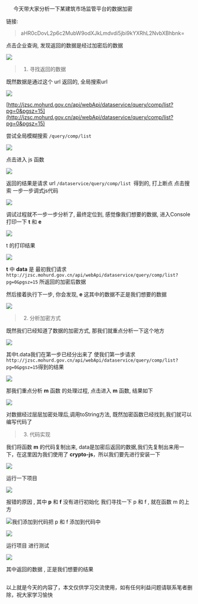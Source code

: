 &nbsp;&nbsp;&nbsp;&nbsp;&nbsp;今天带大家分析一下某建筑市场监管平台的数据加密

链接:

> aHR0cDovL2p6c2MubW9odXJkLmdvdi5jbi9kYXRhL2NvbXBhbnk=

点击企业查询, 发现返回的数据是经过加密后的数据

<img src="https://user-gold-cdn.xitu.io/2019/10/20/16de70d7d13efb22?w=2874&h=1568&f=png&s=629586"/>

> 1. 寻找返回的数据

既然数据是通过这个 url 返回的, 全局搜索url

<img src="https://user-gold-cdn.xitu.io/2019/10/20/16de70d7d25f2180?w=2880&h=1566&f=png&s=868978"/>

[http://jzsc.mohurd.gov.cn/api/webApi/dataservice/query/comp/list?pg=0&pgsz=15](http://jzsc.mohurd.gov.cn/api/webApi/dataservice/query/comp/list?pg=0&pgsz=15)

尝试全局模糊搜索 `/query/comp/list` 

<img src="https://user-gold-cdn.xitu.io/2019/10/20/16de70d7cf4874d2?w=2880&h=1590&f=png&s=671714"/>



点击进入 js 函数

<img src="https://user-gold-cdn.xitu.io/2019/10/20/16de70d7d185f6fe?w=2880&h=1560&f=png&s=863664"/>



返回的结果是请求 url `/dataservice/query/comp/list `得到的, 打上断点 点击搜索 一步一步调式js代码

<img src="https://user-gold-cdn.xitu.io/2019/10/20/16de70d7cd1ea1af?w=2870&h=1486&f=png&s=689594"/>



调试过程就不一步一步分析了,  最终定位到, 感觉像我们想要的数据, 进入Console打印一下 **t**  和 **e**

![](http://mingyang920.com/blog/img/Snipaste_2020-02-19_20-22-30.png)



t 的打印结果

<img src="https://user-gold-cdn.xitu.io/2019/10/20/16de70d80f416a2b?w=2874&h=1538&f=png&s=734322"/>





**t** 中 **data** 是 最初我们请求`http://jzsc.mohurd.gov.cn/api/webApi/dataservice/query/comp/list?pg=0&pgsz=15` 所返回的加密后数据



然后接着执行下一步, 你会发现,  **e** 这其中的数据不正是我们想要的数据

<img src="https://user-gold-cdn.xitu.io/2019/10/20/16de70d819a938c2?w=2846&h=1548&f=png&s=903069"/>

> 2. 分析加密方式

既然我们已经知道了数据的加密方式, 那我们就重点分析一下这个地方

![](http://mingyang920.com/blog/img/Snipaste_2020-02-19_20-17-55.png)



其中t.data我们在第一步已经分出来了 使我们第一步请求 `http://jzsc.mohurd.gov.cn/api/webApi/dataservice/query/comp/list?pg=0&pgsz=15`得到的结果

<img src="https://user-gold-cdn.xitu.io/2019/10/20/16de70d83c5d4d7c?w=2874&h=1490&f=png&s=404741"/>



那我们重点分析 **m** 函数 的处理过程, 点击进入 **m** 函数, 结果如下

![](http://mingyang920.com/blog/img/Snipaste_2020-02-19_20-12-40.png)



对数据经过层层加密处理后,调用toString方法, 既然加密函数已经找到,我们就可以编写代码了

> 3. 代码实现

我们将函数 **m** 的代码复制出来, data是加密后返回的数据,我们先复制出来用一下，在这里因为我们使用了 **crypto-js**，所以我们要先进行安装一下

![](http://mingyang920.com/blog/img/Snipaste_2020-02-19_20-11-39.png)



运行一下项目

![](http://mingyang920.com/blog/img/Snipaste_2020-02-19_20-10-02.png)



报错的原因 , 其中  **p**  和 **f** 没有进行初始化 我们寻找一下 p 和 f , 就在函数 m 的上方

![](http://mingyang920.com/blog/img/Snipaste_2020-02-20_15-01-07.png)我们添加到代码把 p 和 f 添加到代码中

![](http://mingyang920.com/blog/img/Snipaste_2020-02-19_20-08-38.png)



运行项目 进行测试

![](http://mingyang920.com/blog/img/Snipaste_2020-02-19_20-07-13.png)

其中返回的数据 , 正是我们想要的结果

##  

以上就是今天的内容了，本文仅供学习交流使用，如有任何利益问题请联系笔者删除，祝大家学习愉快